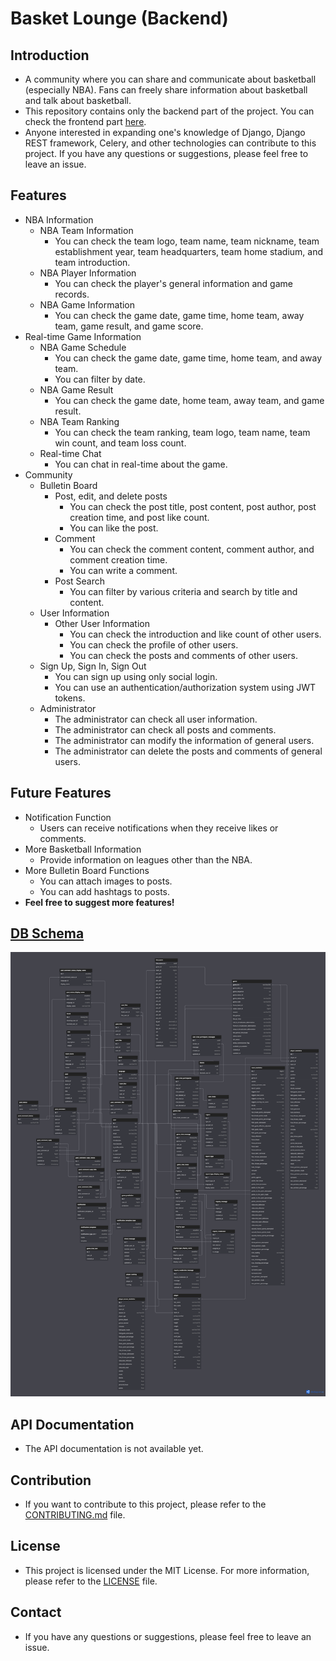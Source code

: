 # Basket Lounge (Backend)

## Introduction
- A community where you can share and communicate about basketball (especially NBA). Fans can freely share information about basketball and talk about basketball.
- This repository contains only the backend part of the project. You can check the frontend part [here](https://github.com/7jw92nVd1kLaq1/bl-frontend).
- Anyone interested in expanding one's knowledge of Django, Django REST framework, Celery, and other technologies can contribute to this project. If you have any questions or suggestions, please feel free to leave an issue.

## Features
- NBA Information
  - NBA Team Information
    - You can check the team logo, team name, team nickname, team establishment year, team headquarters, team home stadium, and team introduction.
  - NBA Player Information
    - You can check the player's general information and game records.
  - NBA Game Information
    - You can check the game date, game time, home team, away team, game result, and game score.
- Real-time Game Information
  - NBA Game Schedule
    - You can check the game date, game time, home team, and away team.
    - You can filter by date.
  - NBA Game Result
    - You can check the game date, home team, away team, and game result.
  - NBA Team Ranking
    - You can check the team ranking, team logo, team name, team win count, and team loss count.
  - Real-time Chat
    - You can chat in real-time about the game.
- Community
  - Bulletin Board
    - Post, edit, and delete posts
      - You can check the post title, post content, post author, post creation time, and post like count.
      - You can like the post.
    - Comment
      - You can check the comment content, comment author, and comment creation time.
      - You can write a comment.
    - Post Search
      - You can filter by various criteria and search by title and content.
  - User Information
    - Other User Information
      - You can check the introduction and like count of other users.
      - You can check the profile of other users.
      - You can check the posts and comments of other users.
  - Sign Up, Sign In, Sign Out
    - You can sign up using only social login.
    - You can use an authentication/authorization system using JWT tokens.
  - Administrator
    - The administrator can check all user information.
    - The administrator can check all posts and comments.
    - The administrator can modify the information of general users.
    - The administrator can delete the posts and comments of general users.

## Future Features
- Notification Function
  - Users can receive notifications when they receive likes or comments.
- More Basketball Information
  - Provide information on leagues other than the NBA.
- More Bulletin Board Functions
  - You can attach images to posts.
  - You can add hashtags to posts.
- **Feel free to suggest more features!**

## [DB Schema](https://dbdiagram.io/d/66d810a8eef7e08f0ea2a34e)
![DB Schema](.images/db_schema.png)

## API Documentation
- The API documentation is not available yet.

## Contribution
- If you want to contribute to this project, please refer to the [CONTRIBUTING.md](CONTRIBUTING.md) file.

## License
- This project is licensed under the MIT License. For more information, please refer to the [LICENSE](LICENSE) file.

## Contact
- If you have any questions or suggestions, please feel free to leave an issue.